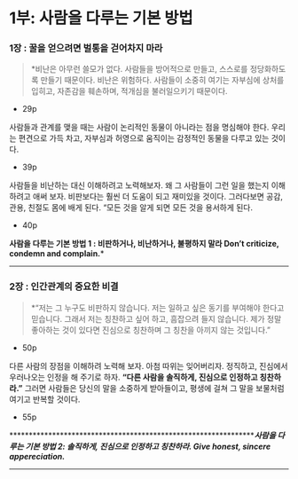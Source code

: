 # 1부: 사람을 다루는 기본 방법

### 1장 : 꿀을 얻으려면 벌통을 걷어차지 마라

> *비난은 아무런 쓸모가 없다. 사람들을 방어적으로 만들고, 스스로를 정당화하도록 만들기 때문이다. 비난은 위험하다. 사람들이 소중히 여기는 자부심에 상처를 입히고, 자존감을 훼손하며, 적개심을 불러일으키기 때문이다.
- 29p

사람들과 관계를 맺을 때는 사람이 논리적인 동물이 아니라는 점을 명심해야 한다. 우리는 편견으로 가득 차고, 자부심과 허영으로 움직이는 감정적인 동물을 다루고 있는 것이다.
- 39p

사람들을 비난하는 대신 이해하려고 노력해보자. 왜 그 사람들이 그런 일을 했는지 이해하려고 애써 보자. 비판보다는 훨씬 더 도움이 되고 재미있을 것이다. 그러다보면 공감, 관용, 친절도 몸에 배게 된다. “모든 것을 알게 되면 모든 것을 용서하게 된다.
- 40p

**사람을 다루는 기본 방법 1 : 
비판하거나, 비난하거나, 불평하지 말라
Don’t criticize, condemn and complain.***
> 

---

### 2장 : 인간관계의 중요한 비결

> *“저는 그 누구도 비판하지 않습니다. 저는 일하고 싶은 동기를 부여해야 한다고 믿습니다. 그래서 저는 칭찬하고 싶어 하고, 흠잡으려 들지 않습니다. 제가 정말 좋아하는 것이 있다면 진심으로 칭찬하며 그 칭찬을 아끼지 않는 것입니다.”
- 50p

다른 사람의 장점을 이해하려 노력해 보자. 아첨 따위는 잊어버리자. 정직하고, 진심에서 우러나오는 인정을 해 주기로 하자. **“다른 사람을 솔직하게, 진심으로 인정하고 칭찬하라.”** 그러면 사람들은 당신의 말을 소중하게 받아들이고, 평생에 걸쳐 그 말을 보물처럼 여기고 반복할 것이다.
- 55p

******************************************************************사람을 다루는 기본 방법 2:
솔직하게, 진심으로 인정하고 칭찬하라.
Give honest, sincere appereciation.***
> 

---